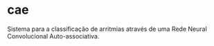 # cae
Sistema para a classificação de arritmias através de uma Rede Neural Convolucional Auto-associativa.